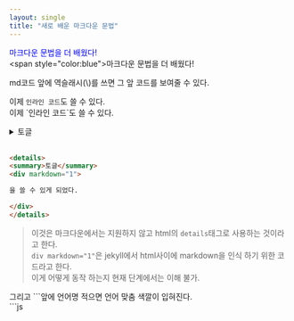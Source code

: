 ```yaml
---
layout: single
title: "새로 배운 마크다운 문법"
---
```


<span style="color:blue">마크다운 문법을 더 배웠다!</span><br>
\<span style="color:blue">마크다운 문법을 더 배웠다!</span><br>

md코드 앞에 역슬래시(&#92;)를 쓰면 그 앞 코드를 보여줄 수 있다.

이제 `인라인 코드`도 쓸 수 있다.\
이제 \`인라인 코드`도 쓸 수 있다.

<details>
<summary>토글</summary>
<div markdown="1"> 

을 쓸 수 있게 되었다.

</div>
</details>

<br>

```md
<details>
<summary>토글</summary>
<div markdown="1"> 

을 쓸 수 있게 되었다.

</div>
</details>
```

>이것은 마크다운에서는 지원하지 않고 html의 `details`태그로 사용하는 것이라고 한다.\
`div markdown="1"`은 jekyll에서 html사이에 markdown을 인식 하기 위한 코드라고 한다.\
이게 어떻게 동작 하는지 현재 단계에서는 이해 불가.

그리고 ```앞에 언어명 적으면 언어 맞춤 색깔이 입혀진다.<br>
\`\`\`js